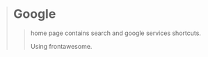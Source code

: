 > # **Google** 
>>home page contains search and google services shortcuts.
>>
>>Using frontawesome.
>>


